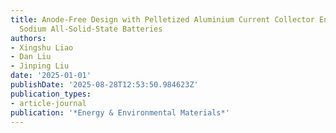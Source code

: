 ```yaml
---
title: Anode-Free Design with Pelletized Aluminium Current Collector Enables High-Energy-Density
  Sodium All-Solid-State Batteries
authors:
- Xingshu Liao
- Dan Liu
- Jinping Liu
date: '2025-01-01'
publishDate: '2025-08-28T12:53:50.984623Z'
publication_types:
- article-journal
publication: '*Energy & Environmental Materials*'
---
```

